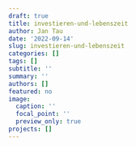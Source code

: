```yaml
---
draft: true
title: investieren-und-lebenszeit
author: Jan Tau
date: '2022-09-14'
slug: investieren-und-lebenszeit
categories: []
tags: []
subtitle: ''
summary: ''
authors: []
featured: no
image:
  caption: ''
  focal_point: ''
  preview_only: true
projects: []
---
```

